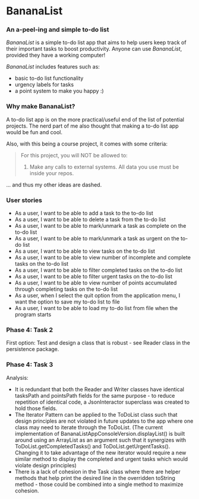 # BananaList

### An a-peel-ing and simple to-do list

*BananaList* is a simple to-do list app that aims to help users 
keep track of their important tasks to boost productivity. Anyone
can use *BananaList*, provided they have a working computer!

*BananaList* includes features such as:
* basic to-do list functionality
* urgency labels for tasks
* a point system to make you happy :)

### Why make BananaList?

A to-do list app is on the more practical/useful end of the list
of potential projects. The nerd part of me also thought that 
making a to-do list app would be fun and cool.

Also, with this being a course project, it comes with some criteria:

> For this project, you will NOT be allowed to:
> 1. Make any calls to external systems. All data you use must be inside your repos.

... and thus my other ideas are dashed.

### User stories


* As a user, I want to be able to add a task to the to-do list
* As a user, I want to be able to delete a task from the to-do list
* As a user, I want to be able to mark/unmark a task as complete on the to-do list
* As a user, I want to be able to mark/unmark a task as urgent on the to-do list
* As a user, I want to be able to view tasks on the to-do list
* As a user, I want to be able to view number of incomplete and complete tasks on the to-do list
* As a user, I want to be able to filter completed tasks on the to-do list
* As a user, I want to be able to filter urgent tasks on the to-do list
* As a user, I want to be able to view number of points accumulated through completing tasks on the to-do list
* As a user, when I select the quit option from the application menu, I want the option to save my to-do list to file
* As a user, I want to be able to load my to-do list from file when the program starts

### Phase 4: Task 2
First option: Test and design a class that is robust - see Reader class in the persistence package.

### Phase 4: Task 3
Analysis:
* It is redundant that both the Reader and Writer classes have identical tasksPath and pointsPath 
fields for the same purpose - to reduce repetition of identical code, a JsonInteractor superclass 
was created to hold those fields.
* The Iterator Pattern can be applied to the ToDoList class such that design principles are not violated in
future updates to the app where one class may need to iterate through the ToDoList. (The current 
implementation of BananaListAppConsoleVersion.displayList() is built around using an ArrayList as an argument
such that it synergizes with ToDoList.getCompletedTasks() and ToDoList.getUrgentTasks(). Changing it to take
advantage of the new iterator would require a new similar method to display the completed and urgent tasks which
would violate design principles)
* There is a lack of cohesion in the Task class where there are helper methods that help print the
desired line in the overridden toString method - those could be combined into a single method to maximize
cohesion.